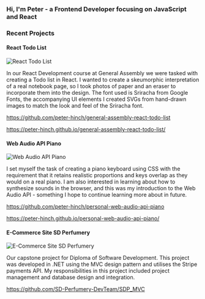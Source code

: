 ### Hi, I'm Peter - a Frontend Developer focusing on JavaScript and React

### Recent Projects

#### React Todo List
![React Todo List](https://user-images.githubusercontent.com/62582081/158084900-7397dd14-4d9a-426e-8c62-5ecef7c67c0a.png)

In our React Development course at General Assembly we were tasked with creating a Todo list in React. I wanted to create a skeumorphic interpretation of a real notebook page, so I took photos of paper and an eraser to incorporate them into the design. The font used is Sriracha from Google Fonts, the accompanying UI elements I created SVGs from hand-drawn images to match the look and feel of the Sriracha font.

https://github.com/peter-hinch/general-assembly-react-todo-list

https://peter-hinch.github.io/general-assembly-react-todo-list/

#### Web Audio API Piano
![Web Audio API Piano](https://user-images.githubusercontent.com/62582081/158084845-8c711b06-1993-4d63-890f-81752c94d4db.png)

I set myself the task of creating a piano keyboard using CSS with the requirement that it retains realistic proportions and keys overlap as they would on a real piano. I am also interested in learning about how to synthesize sounds in the browser, and this was my introduction to the Web Audio API - something I hope to continue learning more about in future.

https://github.com/peter-hinch/personal-web-audio-api-piano

https://peter-hinch.github.io/personal-web-audio-api-piano/

#### E-Commerce Site SD Perfumery

![E-Commerce Site SD Perfumery](https://user-images.githubusercontent.com/62582081/158089222-b8740171-338a-4b52-b930-40c3ce7143e2.png)

Our capstone project for Diploma of Software Development. This project was developed in .NET using the MVC design pattern and utilises the Stripe payments API. My responsibilities in this project included project management and database design and integration.

https://github.com/SD-Perfumery-DevTeam/SDP_MVC
